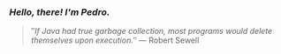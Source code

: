 ### *Hello, there! I'm Pedro.*
> ″*If Java had true garbage collection, most programs would delete themselves upon execution.*″
 — Robert Sewell
